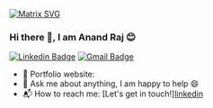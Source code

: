 [![Matrix SVG](https://raw.githubusercontent.com/rodrigograca31/rodrigograca31/master/matrix.svg)](https://www.youtube.com/watch?v=SDkAGkd4NLc) 

<!-- <h3> नमस्ते (Namaste)🙏🏻, I am Varad Bhogayata 👋</h3> -->
### Hi there 👋, I am Anand Raj 😊
[![Linkedin Badge](https://img.shields.io/badge/-anandraj-blue?style=flat-square&logo=Linkedin&logoColor=white&link=https://www.linkedin.com/in/anand-raj-4334a91b3/)](https://www.linkedin.com/in/anand-raj-4334a91b3/)
[![Gmail Badge](https://img.shields.io/badge/-anandraj.1rn17ee005@gmail.com-c14438?style=flat-square&logo=Gmail&logoColor=white&link=mailto:anandraj.1rn17ee005@gmail.com)](mailto:anandraj.1rn17ee005@gmail.com) 


- 🎯 Portfolio website: 
- 💬 Ask me about anything, I am happy to help :smile:
- 📬 How to reach me: [Let's get in touch!][linkedin](https://www.linkedin.com/in/anand-raj-4334a91b3/)

<!--
**anandr07/anandr07** is a ✨ _special_ ✨ repository because its `README.md` (this file) appears on your GitHub profile.

Here are some ideas to get you started:

- 🔭 I’m currently working on ...
- 🌱 I’m currently learning ...
- 👯 I’m looking to collaborate on ...
- 🤔 I’m looking for help with ...
- 💬 Ask me about ...
- 📫 How to reach me: ...
- 😄 Pronouns: ...
- ⚡ Fun fact: ...
-->
